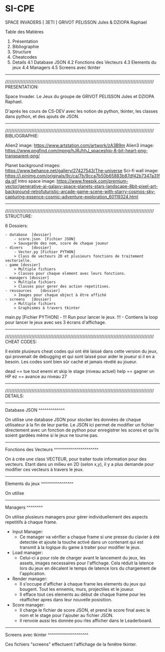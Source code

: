 # SI-CPE

SPACE INVADERS  [ 3ETI ]
GRIVOT PELISSON Jules & DZIOPA Raphael

Table des Matières 

1. Présentation
2. Bibliographie
3. Structure
4. Cheatcodes
5. Details
    4.1 Database JSON
    4.2 Fonctions des Vecteurs
    4.3 Elements du jeux
    4.4 Managers
    4.5 Screens avec tkinter

________________________________________________________________________________________________
////////////////////////////////////////////////////////////////////////////////////////////////
PRESENTATION:

Space Invader. Le Jeux du groupe de GRIVOT PELISSON Jules et DZIOPA Raphael.

D'après les cours de CS-DEV avec les notion de python, tkinter, les classes dans python, et des ajouts de JSON.
________________________________________________________________________________________________
////////////////////////////////////////////////////////////////////////////////////////////////
BIBLIOGRAPHIE:

Alien2 image: https://www.artstation.com/artwork/zA3B9m
Alien3 image: https://www.pngfind.com/mpng/hJRJhhJ_spaceship-8-bit-heart-png-transparent-png/ 

Planet background images: https://www.behance.net/gallery/27427543/The-universe 
Sci-fi wall image: https://i.pinimg.com/originals/9c/ca/7b/9cca7b50b65883b87df42b7347a31fda.gif 
Intro space image: https://www.freepik.com/premium-vector/generative-ai-galaxy-space-planets-stars-landscape-8bit-pixel-art-background-retrofuturistic-arcade-game-scene-with-starry-cosmos-sky-capturing-essence-cosmic-adventure-exploration_60119324.html 
________________________________________________________________________________________________
////////////////////////////////////////////////////////////////////////////////////////////////
STRUCTURE:

6 Dossiers:

    - database  [dossier]
        - score.json  [Fichier JSON]
        > Sauvgarde des nom, score de chaque joueur
    - divers    [dossier]
        - Vector.py [Fichier PYTHON]
        > Class de vecteurs 2D et plusieurs fonctions de traitement vectorielle.
    - game [dossier]
        > Multiple fichiers
        > Classes pour chaque element avec leurs fonctions.
    - managers [dossier]
        > Multiple fichiers
        > Classes pour gerer des action repetitives.
    - ressources    [dossier]
        > Images pour chaque object à être affiché
    - screens   [dossier]
        > Multiple fichiers
        > Graphismes à travers tkinter

main.py [Fichier PYTHON]
    - !!! Run pour lancer le jeux. !!!
    - Contiens la loop pour lancer le jeux avec ses 3 écrans d'affichage.
________________________________________________________________________________________________
////////////////////////////////////////////////////////////////////////////////////////////////
CHEAT CODES:

Il existe plusieurs cheat codes qui ont été laissé dans cette version du jeux, qui provenait de debugging et qui sont laissé pour aider le joueur si il en a besoin. Les codes sont bien sûr caché et jamais révélé au joueur.

dead == tue tout enemi et skip le stage (niveau actuel)
help == gagner un HP
ez == avance au niveau 27 
________________________________________________________________________________________________
////////////////////////////////////////////////////////////////////////////////////////////////
DETAILS:

_____________
Database JSON
^^^^^^^^^^^^^

On utilise une database JSON pour stocker les données de chaque utilisateur à la fin de leur partie.
Le JSON ici permet de modifier un fichier directement avec un fonction de python pour enregistrer les scores et qu'ils soient gardées même si le jeux ne tourne pas.

______________________
Fonctions des Vecteurs
^^^^^^^^^^^^^^^^^^^^^^

On à crée une class VECTEUR, pour traiter toute information pour des vecteurs.
Etant dans un milieu en 2D (selon x,y), il y a plus demande pour modifier ces vecteurs à travers le jeux.

________________
Elements du jeux
^^^^^^^^^^^^^^^^

On utilise

________
Managers
^^^^^^^^

On utilise plusieurs managers pour gérer individuellement des aspects repetitifs à chaque frame.

- Input Manager:
    - Ce manager va vérifier a chaque frame si une presse du clavier à été detectée et ajoute la touche activé dans un contenant qui est transmit à la logique du game à traiter pour modifier le jeux.
- Load manager:
    - Celui-ci a pour role de charger avant le lancement du jeux, les assets, images necessaires pour l'affichage. Cela réduit la latence lors du jeux en décalent le temps de latence lors du chargement de l'application.
- Render manager:
    - Il s'occupe d'afficher à chaque frame les elements du jeux qui bougent. Tout les ennemis, murs, projectiles et le joueur. 
    - Il efface tout ces elements au début de chaque frame pour les réafficher apres dans leur nouvelle posisition.
- Score manager:
    - Il charge le fichier de score JSON, et prend le score final avec le nom et le stage pour l'ajouter au fichier JSON.
    - Il renvoie aussi les donnée pou rles afficher dans le Leaderboard.
____________________
Screens avec tkinter
^^^^^^^^^^^^^^^^^^^^

Ces fichiers "screens" effectuent l'affichage de la fenêtre tkinter.
